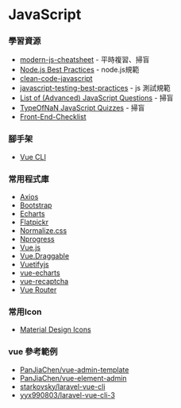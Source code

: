 <a name="#JavaScript"></a>
# JavaScript

<a name="resources"></a>
### 學習資源
- [modern-js-cheatsheet](https://github.com/mbeaudru/modern-js-cheatsheet) - 平時複習、掃盲
- [Node.js Best Practices](https://github.com/i0natan/nodebestpractices) - node.js規範
- [clean-code-javascript](https://github.com/ryanmcdermott/clean-code-javascript)
- [javascript-testing-best-practices](https://github.com/goldbergyoni/javascript-testing-best-practices) - js 測試規範
- [List of (Advanced) JavaScript Questions](https://github.com/lydiahallie/javascript-questions) - 掃盲
- [TypeOfNaN JavaScript Quizzes](https://quiz.typeofnan.dev/) - 掃盲
- [Front-End-Checklist](https://github.com/thedaviddias/Front-End-Checklist)

<a name="cli"></a>
### 腳手架
- [Vue CLI](https://cli.vuejs.org)

<a name="library"></a>
### 常用程式庫
- [Axios](https://github.com/axios/axios)
- [Bootstrap](https://getbootstrap.com)
- [Echarts](https://echarts.baidu.com)
- [Flatpickr](https://flatpickr.js.org)
- [Normalize.css](https://necolas.github.io/normalize.css)
- [Nprogress](https://ricostacruz.com/nprogress)
- [Vue.js](https://vuejs.org)
- [Vue.Draggable](https://github.com/SortableJS/Vue.Draggable)
- [Vuetifyjs](https://vuetifyjs.com)
- [vue-echarts](https://github.com/ecomfe/vue-echarts)
- [vue-recaptcha](https://www.npmjs.com/package/vue-recaptcha)
- [Vue Router](https://router.vuejs.org/zh)

<a name="icon"></a>
### 常用Icon
- [Material Design Icons](https://materialdesignicons.com/)

<a name="vue_example"></a>
### vue 參考範例
- [PanJiaChen/vue-admin-template](https://github.com/PanJiaChen/vue-admin-template)
- [PanJiaChen/vue-element-admin](https://github.com/PanJiaChen/vue-element-admin)
- [starkovsky/laravel-vue-cli](https://github.com/starkovsky/laravel-vue-cli)
- [yyx990803/laravel-vue-cli-3](https://github.com/yyx990803/laravel-vue-cli-3)
